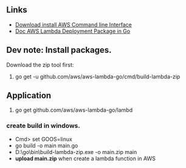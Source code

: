 ## Links
- [Download install AWS Command line Interface](https://aws.amazon.com/cli/)
- [Doc AWS Lambda Deployment Package in Go](https://docs.aws.amazon.com/lambda/latest/dg/lambda-go-how-to-create-deployment-package.html)

## Dev note: Install packages.
Download the  zip tool first:
1. go get -u github.com/aws/aws-lambda-go/cmd/build-lambda-zip
## Application
1. go get github.com/aws/aws-lambda-go/lambd

### create build in windows.
- Cmd> set GOOS=linux
- go build -o main main.go
- D:\go\bin\build-lambda-zip.exe -o main.zip main
- **upload main.zip** when create a lambda function in AWS

